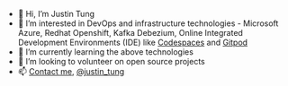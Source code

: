 - 👋 Hi, I’m Justin Tung
- 👀 I’m interested in DevOps and infrastructure technologies - Microsoft Azure, Redhat Openshift, Kafka Debezium, Online Integrated Development Environments (IDE) like [Codespaces](https://github.com/features/codespaces) and [Gitpod](https://www.gitpod.io/)
- 🌱 I’m currently learning the above technologies
- 💞️ I’m looking to volunteer on open source projects
- 📫 [Contact me](https://justintung.com/contact/), [@justin_tung](https://twitter.com/justin_tung)
